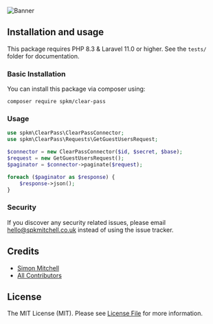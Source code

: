 ![Banner](https://banners.beyondco.de/ClearPass%20API.png?theme=dark&packageManager=composer+require&packageName=spkm%2Fclear-pass&pattern=architect&style=style_2&description=&md=1&showWatermark=1&fontSize=100px&images=https%3A%2F%2Flaravel.com%2Fimg%2Flogomark.min.svg)

## Installation and usage
This package requires PHP 8.3 & Laravel 11.0 or higher. See the `tests/` folder for documentation.

### Basic Installation
You can install this package via composer using:
```
composer require spkm/clear-pass
```

### Usage

```php
use spkm\ClearPass\ClearPassConnector;
use spkm\ClearPass\Requests\GetGuestUsersRequest;

$connector = new ClearPassConnector($id, $secret, $base);
$request = new GetGuestUsersRequest();
$paginator = $connector->paginate($request);

foreach ($paginator as $response) {
    $response->json();
}
```

### Security

If you discover any security related issues, please email hello@spkmitchell.co.uk instead of using the issue tracker.

## Credits

- [Simon Mitchell](https://github.com/spkm)
- [All Contributors](../../contributors)

## License

The MIT License (MIT). Please see [License File](LICENSE.md) for more information.
